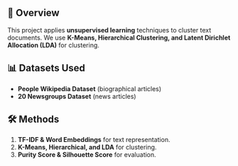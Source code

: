 ## 📂 Overview
This project applies **unsupervised learning** techniques to cluster text documents.
We use **K-Means, Hierarchical Clustering, and Latent Dirichlet Allocation (LDA)** for clustering.

## 📊 Datasets Used
- **People Wikipedia Dataset** (biographical articles)
- **20 Newsgroups Dataset** (news articles)

## 🛠️ Methods
1. **TF-IDF & Word Embeddings** for text representation.
2. **K-Means, Hierarchical, and LDA** for clustering.
3. **Purity Score & Silhouette Score** for evaluation.